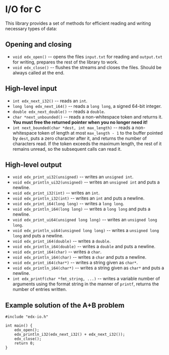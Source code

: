 # I/O for C

This library provides a set of methods for efficient reading and writing necessary types of data:

## Opening and closing

* `void edx_open()` -- opens the files `input.txt` for reading and `output.txt` for writing, prepares the rest of the library to work.
* `void edx_close()` -- flushes the streams and closes the files. Should be always called at the end.

## High-level input

* `int edx_next_i32()` -- reads an `int`.
* `long long edx_next_i64()` -- reads a `long long`, a signed 64-bit integer.
* `double edx_next_double()` -- reads a `double`.
* `char *next_unbounded()` -- reads a non-whitespace token and returns it. **You must free the returned pointer when you no longer need it!**
* `int next_bounded(char *dest, int max_length)` -- reads a non-whitespace token of length at most `max_length - 1` to the buffer pointed by `dest`, puts a zero character after it, and 
returns 
the number of characters read. If the token exceeds the maximum length, the rest of it remains unread, so the subsequent calls can read it. 

## High-level output

* `void edx_print_ui32(unsigned)` -- writes an `unsigned int`.
* `void edx_println_ui32(unsigned)` -- writes an `unsigned int` and puts a newline.
* `void edx_print_i32(int)` -- writes an `int`.
* `void edx_println_i32(int)` -- writes an `int` and puts a newline.
* `void edx_print_i64(long long)` -- writes a `long long`.
* `void edx_println_i64(long long)` -- writes a `long long` and puts a newline.
* `void edx_print_ui64(unsigned long long)` -- writes an `unsigned long long`.
* `void edx_println_ui64(unsigned long long)` -- writes a `unsigned long long` and puts a newline.
* `void edx_print_i64(double)` -- writes a `double`.
* `void edx_println_i64(double)` -- writes a `double` and puts a newline.
* `void edx_print_i64(char)` -- writes a `char`.
* `void edx_println_i64(char)` -- writes a `char` and puts a newline.
* `void edx_print_i64(char*)` -- writes a string given as `char*`.
* `void edx_println_i64(char*)` -- writes a string given as `char*` and puts a newline.
* `int edx_printf(char *fmt_string, ...)` -- writes a variable number of arguments using the format string in the manner of `printf`, returns the number of entries written.

## Example solution of the A+B problem

```
#include "edx-io.h"

int main() {
    edx_open();
    edx_println_i32(edx_next_i32() + edx_next_i32());
    edx_close();
    return 0;
}
```
